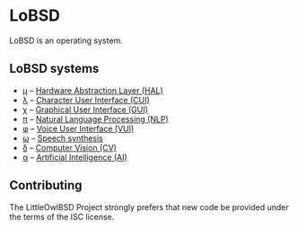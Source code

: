 # LoBSD

LoBSD is an operating system.

## LoBSD systems

* [μ](src/Systems/μ/) – [Hardware Abstraction Layer (HAL)](src/Systems/μ/#readme)
* [λ](src/Systems/λ/) – [Character User Interface (CUI)](src/Systems/λ/#readme)
* [χ](src/Systems/χ/) – [Graphical User Interface (GUI)](src/Systems/χ/#readme)
* [π](src/Systems/π/) – [Natural Language Processing (NLP)](src/Systems/π/#readme)
* [φ](src/Systems/φ/) – [Voice User Interface (VUI)](src/Systems/φ/#readme)
* [ω](src/Systems/ω/) – [Speech synthesis](src/Systems/ω/#readme)
* [δ](src/Systems/δ/) – [Computer Vision (CV)](src/Systems/δ/#readme)
* [α](src/Systems/α/) – [Artificial Intelligence (AI)](src/Systems/α/#readme)

## Contributing

The LittleOwlBSD Project strongly prefers that new code be provided
under the terms of the ISC license.
